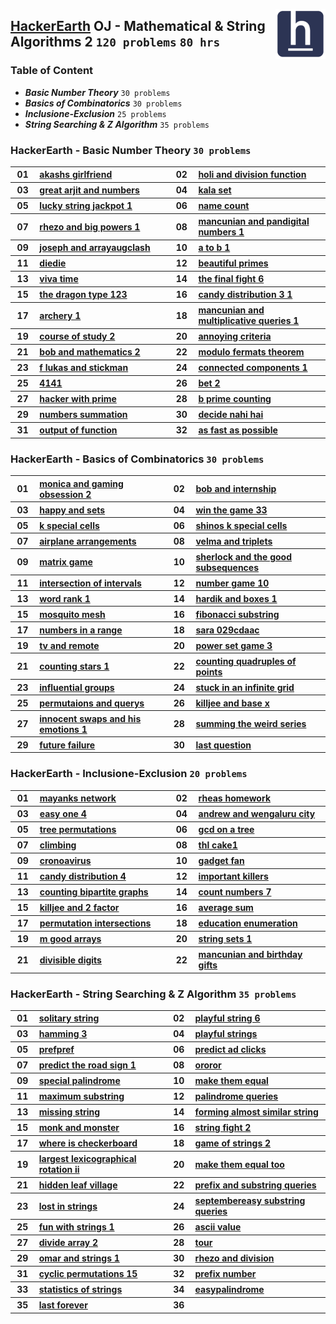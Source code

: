 <img align="right" width="80" src="/logos/hackerearth.jpg"></img></a>

## [HackerEarth](https://hackerearth.com/) OJ - Mathematical & String Algorithms 2 `120 problems` `80 hrs`

### Table of Content

- ***Basic Number Theory***            `30 problems`
- ***Basics of Combinatorics***        `30 problems`
- ***Inclusione-Exclusion***           `25 problems`
- ***String Searching & Z Algorithm*** `35 problems`

### HackerEarth - Basic Number Theory `30 problems`

<table>
    <tbody>
        <tr>
<th align="center" width="50px">01</th><th align="left" width="550px"><a href="https://www.hackerearth.com/practice/math/number-theory/basic-number-theory-2/practice-problems/algorithm/akashs-girlfriend/">akashs girlfriend</a></th>
<th align="center" width="50px">02</th><th align="left" width="550px"><a href="https://www.hackerearth.com/practice/math/number-theory/basic-number-theory-2/practice-problems/algorithm/holi-and-division-function-1dfc3294/">holi and division function</a></th>
        </tr>
        <tr>
<th align="center" width="50px">03</th><th align="left" width="550px"><a href="https://www.hackerearth.com/practice/math/number-theory/basic-number-theory-1/practice-problems/algorithm/great-arjit-and-numbers/">great arjit and numbers</a></th>
<th align="center" width="50px">04</th><th align="left" width="550px"><a href="https://www.hackerearth.com/practice/math/number-theory/basic-number-theory-1/practice-problems/algorithm/kala-set/">kala set</a></th>
        </tr>
        <tr>
<th align="center" width="50px">05</th><th align="left" width="550px"><a href="https://www.hackerearth.com/practice/math/number-theory/basic-number-theory-1/practice-problems/algorithm/lucky-string-jackpot-1/">lucky string jackpot 1</a></th>
<th align="center" width="50px">06</th><th align="left" width="550px"><a href="https://www.hackerearth.com/practice/math/number-theory/basic-number-theory-1/practice-problems/algorithm/name-count/">name count</a></th>
        </tr>
        <tr>
<th align="center" width="50px">07</th><th align="left" width="550px"><a href="https://www.hackerearth.com/practice/math/number-theory/basic-number-theory-1/practice-problems/algorithm/rhezo-and-big-powers-1/">rhezo and big powers 1</a></th>
<th align="center" width="50px">08</th><th align="left" width="550px"><a href="https://www.hackerearth.com/practice/math/number-theory/basic-number-theory-1/practice-problems/algorithm/mancunian-and-pandigital-numbers-1/">mancunian and pandigital numbers 1</a></th>
        </tr>
        <tr>
<th align="center" width="50px">09</th><th align="left" width="550px"><a href="https://www.hackerearth.com/practice/math/number-theory/basic-number-theory-1/practice-problems/algorithm/joseph-and-arrayaugclash/">joseph and arrayaugclash</a></th>
<th align="center" width="50px">10</th><th align="left" width="550px"><a href="https://www.hackerearth.com/practice/math/number-theory/basic-number-theory-1/practice-problems/algorithm/a-to-b-1/">a to b 1</a></th>
        </tr>
        <tr>
<th align="center" width="50px">11</th><th align="left" width="550px"><a href="https://www.hackerearth.com/practice/math/number-theory/basic-number-theory-1/practice-problems/algorithm/diedie/">diedie</a></th>
<th align="center" width="50px">12</th><th align="left" width="550px"><a href="https://www.hackerearth.com/practice/math/number-theory/basic-number-theory-1/practice-problems/algorithm/beautiful-primes/">beautiful primes</a></th>
        </tr>
        <tr>
<th align="center" width="50px">13</th><th align="left" width="550px"><a href="https://www.hackerearth.com/practice/math/number-theory/basic-number-theory-1/practice-problems/algorithm/viva-time/">viva time</a></th>
<th align="center" width="50px">14</th><th align="left" width="550px"><a href="https://www.hackerearth.com/practice/math/number-theory/basic-number-theory-1/practice-problems/algorithm/the-final-fight-6/">the final fight 6</a></th>
        </tr>
        <tr>
<th align="center" width="50px">15</th><th align="left" width="550px"><a href="https://www.hackerearth.com/practice/math/number-theory/basic-number-theory-1/practice-problems/algorithm/the-dragon-type-123/">the dragon type 123</a></th>
<th align="center" width="50px">16</th><th align="left" width="550px"><a href="https://www.hackerearth.com/practice/math/number-theory/basic-number-theory-1/practice-problems/algorithm/candy-distribution-3-1/">candy distribution 3 1</a></th>
        </tr>
        <tr>
<th align="center" width="50px">17</th><th align="left" width="550px"><a href="https://www.hackerearth.com/practice/math/number-theory/basic-number-theory-1/practice-problems/algorithm/archery-1/">archery 1</a></th>
<th align="center" width="50px">18</th><th align="left" width="550px"><a href="https://www.hackerearth.com/practice/math/number-theory/basic-number-theory-1/practice-problems/algorithm/mancunian-and-multiplicative-queries-1/">mancunian and multiplicative queries 1</a></th>
        </tr>
        <tr>
<th align="center" width="50px">19</th><th align="left" width="550px"><a href="https://www.hackerearth.com/practice/math/number-theory/basic-number-theory-1/practice-problems/algorithm/course-of-study-2/">course of study 2</a></th>
<th align="center" width="50px">20</th><th align="left" width="550px"><a href="https://www.hackerearth.com/practice/math/number-theory/basic-number-theory-1/practice-problems/golf/annoying-criteria/">annoying criteria</a></th>
        </tr>
        <tr>
<th align="center" width="50px">21</th><th align="left" width="550px"><a href="https://www.hackerearth.com/practice/math/number-theory/basic-number-theory-1/practice-problems/algorithm/bob-and-mathematics-2/">bob and mathematics 2</a></th>
<th align="center" width="50px">22</th><th align="left" width="550px"><a href="https://www.hackerearth.com/practice/math/number-theory/basic-number-theory-1/practice-problems/algorithm/modulo-fermats-theorem-728658be/">modulo fermats theorem</a></th>
        </tr>
        <tr>
<th align="center" width="50px">23</th><th align="left" width="550px"><a href="https://www.hackerearth.com/practice/math/number-theory/basic-number-theory-1/practice-problems/algorithm/f-lukas-and-stickman/">f lukas and stickman</a></th>
<th align="center" width="50px">24</th><th align="left" width="550px"><a href="https://www.hackerearth.com/practice/math/number-theory/basic-number-theory-1/practice-problems/algorithm/connected-components-1/">connected components 1</a></th>
        </tr>
        <tr>
<th align="center" width="50px">25</th><th align="left" width="550px"><a href="https://www.hackerearth.com/practice/math/number-theory/basic-number-theory-2/practice-problems/algorithm/4141/">4141</a></th>
<th align="center" width="50px">26</th><th align="left" width="550px"><a href="https://www.hackerearth.com/practice/math/number-theory/basic-number-theory-2/practice-problems/algorithm/bet-2/">bet 2</a></th>
        </tr>
        <tr>
<th align="center" width="50px">27</th><th align="left" width="550px"><a href="https://www.hackerearth.com/practice/math/number-theory/basic-number-theory-2/practice-problems/algorithm/hacker-with-prime-bebe28ac/">hacker with prime</a></th>
<th align="center" width="50px">28</th><th align="left" width="550px"><a href="https://www.hackerearth.com/practice/math/number-theory/basic-number-theory-2/practice-problems/algorithm/b-prime-counting/">b prime counting</a></th>
        </tr>
        <tr>
<th align="center" width="50px">29</th><th align="left" width="550px"><a href="https://www.hackerearth.com/practice/math/number-theory/basic-number-theory-2/practice-problems/algorithm/numbers-summation/">numbers summation</a></th>
<th align="center" width="50px">30</th><th align="left" width="550px"><a href="https://www.hackerearth.com/practice/math/number-theory/basic-number-theory-2/practice-problems/algorithm/decide-nahi-hai/">decide nahi hai</a></th>
        </tr>
        <tr>
<th align="center" width="50px">31</th><th align="left" width="550px"><a href="https://www.hackerearth.com/practice/math/number-theory/basic-number-theory-2/practice-problems/algorithm/output-of-function-14aa5863/">output of function</a></th>
<th align="center" width="50px">32</th><th align="left" width="550px"><a href="https://www.hackerearth.com/practice/math/number-theory/basic-number-theory-2/practice-problems/algorithm/as-fast-as-possible-2c144111/">as fast as possible</a></th>
        </tr>
    </tbody>
</table>

### HackerEarth - Basics of Combinatorics `30 problems`

<table>
    <tbody>
        <tr>
<th align="center" width="50px">01</th><th align="left" width="550px"><a href="https://www.hackerearth.com/practice/math/combinatorics/basics-of-combinatorics/practice-problems/algorithm/monica-and-gaming-obsession-2/">monica and gaming obsession 2</a></th>
<th align="center" width="50px">02</th><th align="left" width="550px"><a href="https://www.hackerearth.com/practice/math/combinatorics/basics-of-combinatorics/practice-problems/algorithm/bob-and-internship/">bob and internship</a></th>
        </tr>
        <tr>
<th align="center" width="50px">03</th><th align="left" width="550px"><a href="https://www.hackerearth.com/practice/math/combinatorics/basics-of-combinatorics/practice-problems/algorithm/happy-and-sets/">happy and sets</a></th>
<th align="center" width="50px">04</th><th align="left" width="550px"><a href="https://www.hackerearth.com/practice/math/combinatorics/basics-of-combinatorics/practice-problems/algorithm/win-the-game-33/">win the game 33</a></th>
        </tr>
        <tr>
<th align="center" width="50px">05</th><th align="left" width="550px"><a href="https://www.hackerearth.com/practice/math/combinatorics/basics-of-combinatorics/practice-problems/algorithm/k-special-cells-93550252/">k special cells</a></th>
<th align="center" width="50px">06</th><th align="left" width="550px"><a href="https://www.hackerearth.com/practice/math/combinatorics/basics-of-combinatorics/practice-problems/algorithm/shinos-k-special-cells-c8538ebb/">shinos k special cells</a></th>
        </tr>
        <tr>
<th align="center" width="50px">07</th><th align="left" width="550px"><a href="https://www.hackerearth.com/practice/math/combinatorics/basics-of-combinatorics/practice-problems/algorithm/airplane-arrangements-4d8a1bca/">airplane arrangements</a></th>
<th align="center" width="50px">08</th><th align="left" width="550px"><a href="https://www.hackerearth.com/practice/math/combinatorics/basics-of-combinatorics/practice-problems/algorithm/velma-and-triplets/">velma and triplets</a></th>
        </tr>
        <tr>
<th align="center" width="50px">09</th><th align="left" width="550px"><a href="https://www.hackerearth.com/practice/math/combinatorics/basics-of-combinatorics/practice-problems/approximate/matrix-game-9febd80a/">matrix game</a></th>
<th align="center" width="50px">10</th><th align="left" width="550px"><a href="https://www.hackerearth.com/practice/math/combinatorics/basics-of-combinatorics/practice-problems/algorithm/sherlock-and-the-good-subsequences-0635a484/">sherlock and the good subsequences</a></th>
        </tr>
        <tr>
<th align="center" width="50px">11</th><th align="left" width="550px"><a href="https://www.hackerearth.com/practice/math/combinatorics/basics-of-combinatorics/practice-problems/algorithm/intersection-of-intervals-73b0d7a8/">intersection of intervals</a></th>
<th align="center" width="50px">12</th><th align="left" width="550px"><a href="https://www.hackerearth.com/practice/math/combinatorics/basics-of-combinatorics/practice-problems/algorithm/number-game-10/">number game 10</a></th>
        </tr>
        <tr>
<th align="center" width="50px">13</th><th align="left" width="550px"><a href="https://www.hackerearth.com/practice/math/combinatorics/basics-of-combinatorics/practice-problems/algorithm/word-rank-1/">word rank 1</a></th>
<th align="center" width="50px">14</th><th align="left" width="550px"><a href="https://www.hackerearth.com/practice/math/combinatorics/basics-of-combinatorics/practice-problems/algorithm/hardik-and-boxes-1/">hardik and boxes 1</a></th>
        </tr>
        <tr>
<th align="center" width="50px">15</th><th align="left" width="550px"><a href="https://www.hackerearth.com/practice/math/combinatorics/basics-of-combinatorics/practice-problems/algorithm/mosquito-mesh-db48986b/">mosquito mesh</a></th>
<th align="center" width="50px">16</th><th align="left" width="550px"><a href="https://www.hackerearth.com/practice/math/combinatorics/basics-of-combinatorics/practice-problems/algorithm/fibonacci-substring/">fibonacci substring</a></th>
        </tr>
        <tr>
<th align="center" width="50px">17</th><th align="left" width="550px"><a href="https://www.hackerearth.com/practice/math/combinatorics/basics-of-combinatorics/practice-problems/algorithm/numbers-in-a-range-be689998/">numbers in a range</a></th>
<th align="center" width="50px">18</th><th align="left" width="550px"><a href="https://www.hackerearth.com/practice/math/combinatorics/basics-of-combinatorics/practice-problems/algorithm/sara-029cdaac/">sara 029cdaac</a></th>
        </tr>
        <tr>
<th align="center" width="50px">19</th><th align="left" width="550px"><a href="https://www.hackerearth.com/practice/math/combinatorics/basics-of-combinatorics/practice-problems/algorithm/tv-and-remote-183262c5/">tv and remote</a></th>
<th align="center" width="50px">20</th><th align="left" width="550px"><a href="https://www.hackerearth.com/practice/math/combinatorics/basics-of-combinatorics/practice-problems/algorithm/power-set-game-3/">power set game 3</a></th>
        </tr>
        <tr>
<th align="center" width="50px">21</th><th align="left" width="550px"><a href="https://www.hackerearth.com/practice/math/combinatorics/basics-of-combinatorics/practice-problems/algorithm/counting-stars-1/">counting stars 1</a></th>
<th align="center" width="50px">22</th><th align="left" width="550px"><a href="https://www.hackerearth.com/practice/math/combinatorics/basics-of-combinatorics/practice-problems/algorithm/counting-quadruples-of-points-26250f44/">counting quadruples of points</a></th>
        </tr>
        <tr>
<th align="center" width="50px">23</th><th align="left" width="550px"><a href="https://www.hackerearth.com/practice/math/combinatorics/basics-of-combinatorics/practice-problems/algorithm/influential-groups-f5b40db9/">influential groups</a></th>
<th align="center" width="50px">24</th><th align="left" width="550px"><a href="https://www.hackerearth.com/practice/math/combinatorics/basics-of-combinatorics/practice-problems/algorithm/stuck-in-an-infinite-grid-49ff62d2/">stuck in an infinite grid</a></th>
        </tr>
        <tr>
<th align="center" width="50px">25</th><th align="left" width="550px"><a href="https://www.hackerearth.com/practice/math/combinatorics/basics-of-combinatorics/practice-problems/algorithm/permutaions-and-querys-52af7b15/">permutaions and querys</a></th>
<th align="center" width="50px">26</th><th align="left" width="550px"><a href="https://www.hackerearth.com/practice/math/combinatorics/basics-of-combinatorics/practice-problems/algorithm/killjee-and-base-x-b6698888/">killjee and base x</a></th>
        </tr>
        <tr>
<th align="center" width="50px">27</th><th align="left" width="550px"><a href="https://www.hackerearth.com/practice/math/combinatorics/basics-of-combinatorics/practice-problems/algorithm/innocent-swaps-and-his-emotions-1/">innocent swaps and his emotions 1</a></th>
<th align="center" width="50px">28</th><th align="left" width="550px"><a href="https://www.hackerearth.com/practice/math/combinatorics/basics-of-combinatorics/practice-problems/algorithm/summing-the-weird-series-12c1cec6/">summing the weird series</a></th>
        </tr>
        <tr>
<th align="center" width="50px">29</th><th align="left" width="550px"><a href="https://www.hackerearth.com/practice/math/combinatorics/basics-of-combinatorics/practice-problems/algorithm/future-failure-d516bdf2/">future failure</a></th>
<th align="center" width="50px">30</th><th align="left" width="550px"><a href="https://www.hackerearth.com/practice/math/combinatorics/basics-of-combinatorics/practice-problems/algorithm/last-question-3b04d266-f6d8f210/">last question</a></th>
        </tr>
    </tbody>
</table>

### HackerEarth - Inclusione-Exclusion `20 problems`

<table>
    <tbody>
        <tr>
<th align="center" width="50px">01</th><th align="left" width="550px"><a href="https://www.hackerearth.com/practice/math/combinatorics/inclusion-exclusion/practice-problems/algorithm/mayanks-network/">mayanks network</a></th>
<th align="center" width="50px">02</th><th align="left" width="550px"><a href="https://www.hackerearth.com/practice/math/combinatorics/inclusion-exclusion/practice-problems/algorithm/rheas-homework/">rheas homework</a></th>
        </tr>
        <tr>
<th align="center" width="50px">03</th><th align="left" width="550px"><a href="https://www.hackerearth.com/practice/math/combinatorics/inclusion-exclusion/practice-problems/algorithm/easy-one-4/">easy one 4</a></th>
<th align="center" width="50px">04</th><th align="left" width="550px"><a href="https://www.hackerearth.com/practice/math/combinatorics/inclusion-exclusion/practice-problems/algorithm/andrew-and-wengaluru-city/">andrew and wengaluru city</a></th>
        </tr>
        <tr>
<th align="center" width="50px">05</th><th align="left" width="550px"><a href="https://www.hackerearth.com/practice/math/combinatorics/inclusion-exclusion/practice-problems/algorithm/tree-permutations/">tree permutations</a></th>
<th align="center" width="50px">06</th><th align="left" width="550px"><a href="https://www.hackerearth.com/practice/math/combinatorics/inclusion-exclusion/practice-problems/algorithm/gcd-on-a-tree/">gcd on a tree</a></th>
        </tr>
        <tr>
<th align="center" width="50px">07</th><th align="left" width="550px"><a href="https://www.hackerearth.com/practice/math/combinatorics/inclusion-exclusion/practice-problems/algorithm/climbing-2e2d637a/">climbing</a></th>
<th align="center" width="50px">08</th><th align="left" width="550px"><a href="https://www.hackerearth.com/practice/math/combinatorics/inclusion-exclusion/practice-problems/algorithm/thl-cake1/">thl cake1</a></th>
        </tr>
        <tr>
<th align="center" width="50px">09</th><th align="left" width="550px"><a href="https://www.hackerearth.com/practice/math/combinatorics/inclusion-exclusion/practice-problems/algorithm/cronoavirus/">cronoavirus</a></th>
<th align="center" width="50px">10</th><th align="left" width="550px"><a href="https://www.hackerearth.com/practice/math/combinatorics/inclusion-exclusion/practice-problems/algorithm/gadget-fan/">gadget fan</a></th>
        </tr>
        <tr>
<th align="center" width="50px">11</th><th align="left" width="550px"><a href="https://www.hackerearth.com/practice/math/combinatorics/inclusion-exclusion/practice-problems/algorithm/candy-distribution-4/">candy distribution 4</a></th>
<th align="center" width="50px">12</th><th align="left" width="550px"><a href="https://www.hackerearth.com/practice/math/combinatorics/inclusion-exclusion/practice-problems/algorithm/important-killers-5990f168/">important killers</a></th>
        </tr>
        <tr>
<th align="center" width="50px">13</th><th align="left" width="550px"><a href="https://www.hackerearth.com/practice/math/combinatorics/inclusion-exclusion/practice-problems/algorithm/counting-bipartite-graphs-b7517e70/">counting bipartite graphs</a></th>
<th align="center" width="50px">14</th><th align="left" width="550px"><a href="https://www.hackerearth.com/practice/math/combinatorics/inclusion-exclusion/practice-problems/algorithm/count-numbers-7/">count numbers 7</a></th>
        </tr>
        <tr>
<th align="center" width="50px">15</th><th align="left" width="550px"><a href="https://www.hackerearth.com/practice/math/combinatorics/inclusion-exclusion/practice-problems/algorithm/killjee-and-2-factor-8f3ac3a5/">killjee and 2 factor</a></th>
<th align="center" width="50px">16</th><th align="left" width="550px"><a href="https://www.hackerearth.com/practice/math/combinatorics/inclusion-exclusion/practice-problems/algorithm/average-sum/">average sum</a></th>
        </tr>
        <tr>
<th align="center" width="50px">17</th><th align="left" width="550px"><a href="https://www.hackerearth.com/practice/math/combinatorics/inclusion-exclusion/practice-problems/algorithm/permutation-intersections/">permutation intersections</a></th>
<th align="center" width="50px">18</th><th align="left" width="550px"><a href="https://www.hackerearth.com/practice/math/combinatorics/inclusion-exclusion/practice-problems/algorithm/education-enumeration/">education enumeration</a></th>
        </tr>
        <tr>
<th align="center" width="50px">19</th><th align="left" width="550px"><a href="https://www.hackerearth.com/practice/math/combinatorics/inclusion-exclusion/practice-problems/algorithm/m-good-arrays/">m good arrays</a></th>
<th align="center" width="50px">20</th><th align="left" width="550px"><a href="https://www.hackerearth.com/practice/math/combinatorics/inclusion-exclusion/practice-problems/algorithm/string-sets-1-d9d9e893/">string sets 1</a></th>
        </tr>
        <tr>
<th align="center" width="50px">21</th><th align="left" width="550px"><a href="https://www.hackerearth.com/practice/math/combinatorics/inclusion-exclusion/practice-problems/algorithm/divisible-digits/">divisible digits</a></th>
<th align="center" width="50px">22</th><th align="left" width="550px"><a href="https://www.hackerearth.com/practice/math/combinatorics/inclusion-exclusion/practice-problems/algorithm/mancunian-and-birthday-gifts-d44faa15/">mancunian and birthday gifts</a></th>
        </tr>
    </tbody>
</table>

### HackerEarth - String Searching & Z Algorithm `35 problems`

<table>
    <tbody>
        <tr>
<th align="center" width="50px">01</th><th align="left" width="550px"><a href="https://www.hackerearth.com/practice/algorithms/string-algorithm/string-searching/practice-problems/algorithm/solitary-string/">solitary string</a></th>
<th align="center" width="50px">02</th><th align="left" width="550px"><a href="https://www.hackerearth.com/practice/algorithms/string-algorithm/string-searching/practice-problems/algorithm/playful-string-6/">playful string 6</a></th>
        </tr>
        <tr>
<th align="center" width="50px">03</th><th align="left" width="550px"><a href="https://www.hackerearth.com/practice/algorithms/string-algorithm/string-searching/practice-problems/algorithm/hamming-3/">hamming 3</a></th>
<th align="center" width="50px">04</th><th align="left" width="550px"><a href="https://www.hackerearth.com/practice/algorithms/string-algorithm/string-searching/practice-problems/algorithm/playful-strings/">playful strings</a></th>
        </tr>
        <tr>
<th align="center" width="50px">05</th><th align="left" width="550px"><a href="https://www.hackerearth.com/practice/algorithms/string-algorithm/string-searching/practice-problems/algorithm/prefpref/">prefpref</a></th>
<th align="center" width="50px">06</th><th align="left" width="550px"><a href="https://www.hackerearth.com/practice/algorithms/string-algorithm/string-searching/practice-problems/machine-learning/predict-ad-clicks/">predict ad clicks</a></th>
        </tr>
        <tr>
<th align="center" width="50px">07</th><th align="left" width="550px"><a href="https://www.hackerearth.com/practice/algorithms/string-algorithm/string-searching/practice-problems/machine-learning/predict-the-road-sign-1/">predict the road sign 1</a></th>
<th align="center" width="50px">08</th><th align="left" width="550px"><a href="https://www.hackerearth.com/practice/algorithms/string-algorithm/string-searching/practice-problems/algorithm/ororor-5ea10c51/">ororor</a></th>
        </tr>
        <tr>
<th align="center" width="50px">09</th><th align="left" width="550px"><a href="https://www.hackerearth.com/practice/algorithms/string-algorithm/string-searching/practice-problems/algorithm/special-palindrome-11f52457/">special palindrome</a></th>
<th align="center" width="50px">10</th><th align="left" width="550px"><a href="https://www.hackerearth.com/practice/algorithms/string-algorithm/string-searching/practice-problems/algorithm/make-them-equal-ac0bab4a/">make them equal</a></th>
        </tr>
        <tr>
<th align="center" width="50px">11</th><th align="left" width="550px"><a href="https://www.hackerearth.com/practice/algorithms/string-algorithm/string-searching/practice-problems/algorithm/maximum-substring-9b97fc5f/">maximum substring</a></th>
<th align="center" width="50px">12</th><th align="left" width="550px"><a href="https://www.hackerearth.com/practice/algorithms/string-algorithm/string-searching/practice-problems/algorithm/palindrome-queries-eefd5c23/">palindrome queries</a></th>
        </tr>
        <tr>
<th align="center" width="50px">13</th><th align="left" width="550px"><a href="https://www.hackerearth.com/practice/algorithms/string-algorithm/string-searching/practice-problems/algorithm/missing-string-c28c0934/">missing string</a></th>
<th align="center" width="50px">14</th><th align="left" width="550px"><a href="https://www.hackerearth.com/practice/algorithms/string-algorithm/string-searching/practice-problems/algorithm/forming-almost-similar-string-d551fc3d/">forming almost similar string</a></th>
        </tr>
        <tr>
<th align="center" width="50px">15</th><th align="left" width="550px"><a href="https://www.hackerearth.com/practice/algorithms/string-algorithm/string-searching/practice-problems/algorithm/monk-and-monster-1acbb78c/">monk and monster</a></th>
<th align="center" width="50px">16</th><th align="left" width="550px"><a href="https://www.hackerearth.com/practice/algorithms/string-algorithm/string-searching/practice-problems/algorithm/string-fight-2/">string fight 2</a></th>
        </tr>
        <tr>
<th align="center" width="50px">17</th><th align="left" width="550px"><a href="https://www.hackerearth.com/practice/algorithms/string-algorithm/string-searching/practice-problems/algorithm/where-is-checkerboard/">where is checkerboard</a></th>
<th align="center" width="50px">18</th><th align="left" width="550px"><a href="https://www.hackerearth.com/practice/algorithms/string-algorithm/string-searching/practice-problems/algorithm/game-of-strings-2/">game of strings 2</a></th>
        </tr>
        <tr>
<th align="center" width="50px">19</th><th align="left" width="550px"><a href="https://www.hackerearth.com/practice/algorithms/string-algorithm/string-searching/practice-problems/algorithm/largest-lexicographical-rotation-ii/">largest lexicographical rotation ii</a></th>
<th align="center" width="50px">20</th><th align="left" width="550px"><a href="https://www.hackerearth.com/practice/algorithms/string-algorithm/string-searching/practice-problems/algorithm/make-them-equal-too-89585e71/">make them equal too</a></th>
        </tr>
        <tr>
<th align="center" width="50px">21</th><th align="left" width="550px"><a href="https://www.hackerearth.com/practice/algorithms/string-algorithm/string-searching/practice-problems/algorithm/hidden-leaf-village-790b2618/">hidden leaf village</a></th>
<th align="center" width="50px">22</th><th align="left" width="550px"><a href="https://www.hackerearth.com/practice/algorithms/string-algorithm/string-searching/practice-problems/algorithm/prefix-and-substring-queries-87616b64/">prefix and substring queries</a></th>
        </tr>
        <tr>
<th align="center" width="50px">23</th><th align="left" width="550px"><a href="https://www.hackerearth.com/practice/algorithms/string-algorithm/string-searching/practice-problems/algorithm/lost-in-strings-11fa4a5d/">lost in strings</a></th>
<th align="center" width="50px">24</th><th align="left" width="550px"><a href="https://www.hackerearth.com/practice/algorithms/string-algorithm/string-searching/practice-problems/algorithm/septembereasy-substring-queries-f75c15fc/">septembereasy substring queries</a></th>
        </tr>
        <tr>
<th align="center" width="50px">25</th><th align="left" width="550px"><a href="https://www.hackerearth.com/practice/algorithms/string-algorithm/string-searching/practice-problems/algorithm/fun-with-strings-1/">fun with strings 1</a></th>
<th align="center" width="50px">26</th><th align="left" width="550px"><a href="https://www.hackerearth.com/practice/algorithms/string-algorithm/z-algorithm/practice-problems/algorithm/ascii-value/">ascii value</a></th>
        </tr>
        <tr>
<th align="center" width="50px">27</th><th align="left" width="550px"><a href="https://www.hackerearth.com/practice/algorithms/string-algorithm/z-algorithm/practice-problems/algorithm/divide-array-2/">divide array 2</a></th>
<th align="center" width="50px">28</th><th align="left" width="550px"><a href="https://www.hackerearth.com/practice/algorithms/string-algorithm/z-algorithm/practice-problems/algorithm/tour/">tour</a></th>
        </tr>
        <tr>
<th align="center" width="50px">29</th><th align="left" width="550px"><a href="https://www.hackerearth.com/practice/algorithms/string-algorithm/z-algorithm/practice-problems/algorithm/omar-and-strings-1/">omar and strings 1</a></th>
<th align="center" width="50px">30</th><th align="left" width="550px"><a href="https://www.hackerearth.com/practice/algorithms/string-algorithm/z-algorithm/practice-problems/algorithm/rhezo-and-division/">rhezo and division</a></th>
        </tr>
        <tr>
<th align="center" width="50px">31</th><th align="left" width="550px"><a href="https://www.hackerearth.com/practice/algorithms/string-algorithm/z-algorithm/practice-problems/algorithm/cyclic-permutations-15/">cyclic permutations 15</a></th>
<th align="center" width="50px">32</th><th align="left" width="550px"><a href="https://www.hackerearth.com/practice/algorithms/string-algorithm/z-algorithm/practice-problems/algorithm/prefix-number-f5c76976/">prefix number</a></th>
        </tr>
        <tr>
<th align="center" width="50px">33</th><th align="left" width="550px"><a href="https://www.hackerearth.com/practice/algorithms/string-algorithm/z-algorithm/practice-problems/algorithm/statistics-of-strings-3bec3843/">statistics of strings</a></th>
<th align="center" width="50px">34</th><th align="left" width="550px"><a href="https://www.hackerearth.com/practice/algorithms/string-algorithm/manachars-algorithm/practice-problems/algorithm/easypalindrome-8671e4e3/">easypalindrome</a></th>
        </tr>
        <tr>
<th align="center" width="50px">35</th><th align="left" width="550px"><a href="https://www.hackerearth.com/practice/algorithms/string-algorithm/manachars-algorithm/practice-problems/algorithm/last-forever/">last forever</a></th>
<th align="center" width="50px">36</th><th align="left" width="550px"><a href=""></a></th>
        </tr>
    </tbody>
</table>

